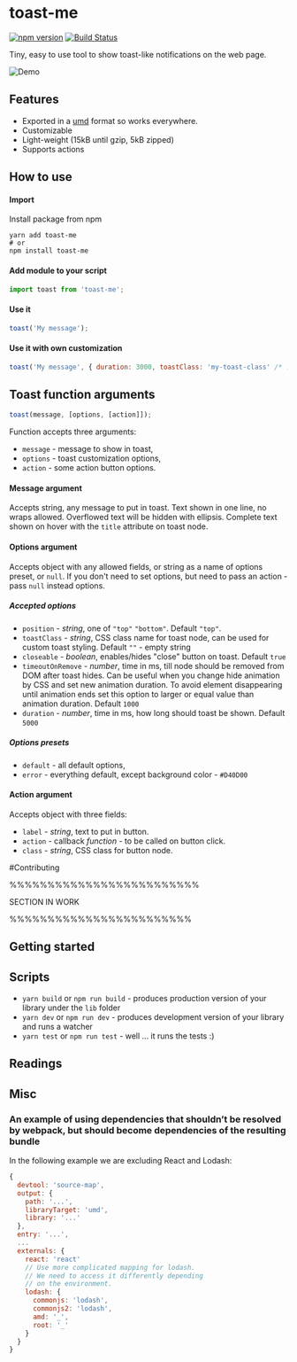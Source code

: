 # toast-me
[![npm version](https://badge.fury.io/js/toast-me.svg)](https://badge.fury.io/js/toast-me)
[![Build Status](https://travis-ci.org/a-kalinin/toast-me.svg?branch=master)](https://travis-ci.org/a-kalinin/toast-me)

Tiny, easy to use tool to show toast-like notifications on the web page.

![Demo](https://alexkalinin.ru/works/toast-me/toast-demo.gif)

## Features

* Exported in a [umd](https://github.com/umdjs/umd) format so works everywhere.
* Customizable
* Light-weight (15kB until gzip, 5kB zipped)
* Supports actions

## How to use
#### Import
Install package from npm
```
yarn add toast-me
# or
npm install toast-me
```

#### Add module to your script
```javascript
import toast from 'toast-me';
```

#### Use it
```javascript
toast('My message');
```

#### Use it with own customization
```javascript
toast('My message', { duration: 3000, toastClass: 'my-toast-class' /* ... */ });
```

## Toast function arguments
```javascript
toast(message, [options, [action]]);
```
Function accepts three arguments:
* `message` - message to show in toast,
* `options` - toast customization options,
* `action` - some action button options.

#### Message argument

Accepts string, any message to put in toast.
Text shown in one line, no wraps allowed.
Overflowed text will be hidden with ellipsis.
Complete text shown on hover with the `title` attribute on toast node.

#### Options argument

Accepts object with any allowed fields, or string as a name of options preset, or `null`.
If you don't need to set options, but need to pass an action - pass `null` instead options.

##### Accepted options
* `position` - *string*, one of `"top"` `"bottom"`. Default `"top"`.
* `toastClass` - *string*, CSS class name for toast node, can be used for custom toast styling.
Default `""` - empty string
* `closeable` - *boolean*, enables/hides "close" button on toast. Default `true`
* `timeoutOnRemove` - *number*, time in ms, till node should be removed from DOM after toast hides.
Can be useful when you change hide animation by CSS and set new animation duration.
To avoid element disappearing until animation ends set this option to larger or equal
value than animation duration. Default `1000`
* `duration` - *number*, time in ms, how long should toast be shown. Default `5000`

##### Options presets

* `default` - all default options,
* `error` - everything default, except background color - `#D40D00`

#### Action argument

Accepts object with three fields:
* `label` - *string*, text to put in button.
* `action` - callback *function* - to be called on button click.
* `class` - *string*, CSS class for button node.


#Contributing

%%%%%%%%%%%%%%%%%%%%%%%%%

SECTION IN WORK

%%%%%%%%%%%%%%%%%%%%%%%%

## Getting started


## Scripts

* `yarn build` or `npm run build` - produces production version of your library under the `lib` folder
* `yarn dev` or `npm run dev` - produces development version of your library and runs a watcher
* `yarn test` or `npm run test` - well ... it runs the tests :)

## Readings

## Misc

### An example of using dependencies that shouldn’t be resolved by webpack, but should become dependencies of the resulting bundle

In the following example we are excluding React and Lodash:

```js
{
  devtool: 'source-map',
  output: {
    path: '...',
    libraryTarget: 'umd',
    library: '...'
  },
  entry: '...',
  ...
  externals: {
    react: 'react'
    // Use more complicated mapping for lodash.
    // We need to access it differently depending
    // on the environment.
    lodash: {
      commonjs: 'lodash',
      commonjs2: 'lodash',
      amd: '_',
      root: '_'
    }
  }
}
```
